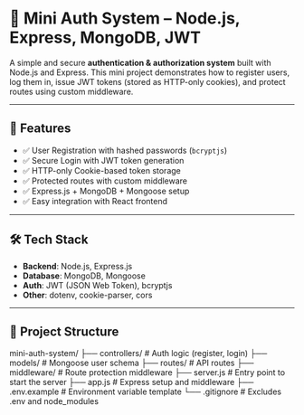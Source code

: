 # 🔐 Mini Auth System – Node.js, Express, MongoDB, JWT

A simple and secure **authentication & authorization system** built with Node.js and Express. This mini project demonstrates how to register users, log them in, issue JWT tokens (stored as HTTP-only cookies), and protect routes using custom middleware.

---

## 🚀 Features

- ✅ User Registration with hashed passwords (`bcryptjs`)
- ✅ Secure Login with JWT token generation
- ✅ HTTP-only Cookie-based token storage
- ✅ Protected routes with custom middleware
- ✅ Express.js + MongoDB + Mongoose setup
- ✅ Easy integration with React frontend

---

## 🛠️ Tech Stack

- **Backend**: Node.js, Express.js
- **Database**: MongoDB, Mongoose
- **Auth**: JWT (JSON Web Token), bcryptjs
- **Other**: dotenv, cookie-parser, cors

---

## 📁 Project Structure

mini-auth-system/
├── controllers/ # Auth logic (register, login)
├── models/ # Mongoose user schema
├── routes/ # API routes
├── middleware/ # Route protection middleware
├── server.js # Entry point to start the server
├── app.js # Express setup and middleware
├── .env.example # Environment variable template
└── .gitignore # Excludes .env and node_modules



